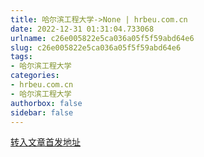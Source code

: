 ```yaml
---
title: 哈尔滨工程大学->None | hrbeu.com.cn
date: 2022-12-31 01:31:04.733068
urlname: c26e005822e5ca036a05f5f59abd64e6
slug: c26e005822e5ca036a05f5f59abd64e6
tags: 
- 哈尔滨工程大学
categories:
- hrbeu.com.cn
- 哈尔滨工程大学
authorbox: false
sidebar: false
---
```





[转入文章首发地址](https://hlj.sina.cn/edu/2022-12-30/detail-imxymrzm2539990.d.html?sinawapsharesource=newsapp&wm=3200_0001)